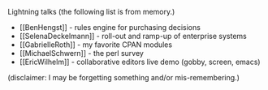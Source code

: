 Lightning talks (the following list is from memory.)

* [[BenHengst]] - rules engine for purchasing decisions
* [[SelenaDeckelmann]] - roll-out and ramp-up of enterprise systems
* [[GabrielleRoth]] - my favorite CPAN modules
* [[MichaelSchwern]] - the perl survey
* [[EricWilhelm]] - collaborative editors live demo (gobby, screen, emacs)

(disclaimer: I may be forgetting something and/or mis-remembering.)
